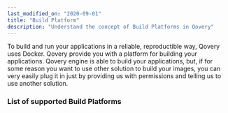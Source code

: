 ```yaml
---
last_modified_on: "2020-09-01"
title: "Build Platform"
description: "Understand the concept of Build Platforms in Qovery"
---
```

To build and run your applications in a reliable, reproductible way, Qovery uses Docker. Qovery provide you with
a platform for building your applications. Qovery engine is able to build your applications, but, if for some reason you
want to use other solution to build your images, you can very easily plug it in just by providing us with permissions and
telling us to use another solution.

### List of supported Build Platforms



